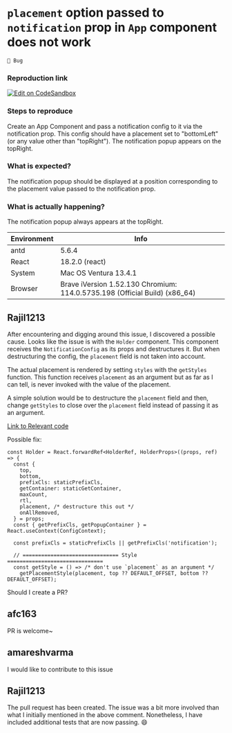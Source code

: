 # `placement` option passed to `notification` prop in `App` component does not work

`🐛 Bug`

### Reproduction link

[![Edit on CodeSandbox](https://codesandbox.io/static/img/play-codesandbox.svg)](https://codesandbox.io/s/basic-antd-5-6-4-forked-69vn6n?file=/demo.tsx)

### Steps to reproduce

Create an App Component and pass a notification config to it via the notification prop. This config should have a placement set to "bottomLeft" (or any value other than "topRight"). The notification popup appears on the topRight.

### What is expected?

The notification popup should be displayed at a position corresponding to the placement value passed to the notification prop.

### What is actually happening?

The notification popup always appears at the topRight.

| Environment | Info                                                                       |
| ----------- | -------------------------------------------------------------------------- |
| antd        | 5.6.4                                                                      |
| React       | 18.2.0 (react)                                                             |
| System      | Mac OS Ventura 13.4.1                                                      |
| Browser     | Brave iVersion 1.52.130 Chromium: 114.0.5735.198 (Official Build) (x86_64) |

<!-- generated by ant-design-issue-helper. DO NOT REMOVE -->

## Rajil1213

After encountering and digging around this issue, I discovered a possible cause. Looks like the issue is with the `Holder` component. This component receives the `NotificationConfig` as its props and destructures it. But when destructuring the config, the `placement` field is not taken into account.

The actual placement is rendered by setting `styles` with the `getStyles` function. This function receives `placement` as an argument but as far as I can tell, is never invoked with the value of the placement.

A simple solution would be to destructure the `placement` field and then, change `getStyles` to close over the `placement` field instead of passing it as an argument.

[Link to Relevant code](https://github.com/ant-design/ant-design/blob/master/components/notification/useNotification.tsx#L32-L48)

Possible fix:

```tsx
const Holder = React.forwardRef<HolderRef, HolderProps>((props, ref) => {
  const {
    top,
    bottom,
    prefixCls: staticPrefixCls,
    getContainer: staticGetContainer,
    maxCount,
    rtl,
    placement, /* destructure this out */
    onAllRemoved,
  } = props;
  const { getPrefixCls, getPopupContainer } = React.useContext(ConfigContext);

  const prefixCls = staticPrefixCls || getPrefixCls('notification');

  // =============================== Style ===============================
  const getStyle = () => /* don't use `placement` as an argument */
    getPlacementStyle(placement, top ?? DEFAULT_OFFSET, bottom ?? DEFAULT_OFFSET);
```

Should I create a PR?

## afc163

PR is welcome~

## amareshvarma

I would like to contribute to this issue

## Rajil1213

The pull request has been created. The issue was a bit more involved than what I initially mentioned in the above comment. Nonetheless, I have included additional tests that are now passing. 😄

